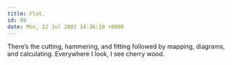 ```yaml
---
title: Flat.
id: 99
date: Mon, 22 Jul 2002 14:36:10 +0000
---
```


There’s the cutting, hammering, and fitting followed by mapping, diagrams, and calculating. Everywhere I look, I see cherry wood.


